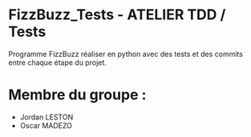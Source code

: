 # FizzBuzz_Tests - ATELIER TDD / Tests

Programme FizzBuzz réaliser en python avec des tests et des commits entre chaque étape du projet.

# Membre du groupe : 

- Jordan LESTON
- Oscar MADEZO

